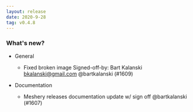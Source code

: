 ```yaml
---
layout: release
date: 2020-9-28
tag: v0.4.8
---
```


### What's new?

- General

  - Fixed broken image Signed-off-by: Bart Kalanski bkalanski@gmail.com @bartkalanski (#1609)

- Documentation

  - Meshery releases documentation update w/ sign off @bartkalanski (#1607)
